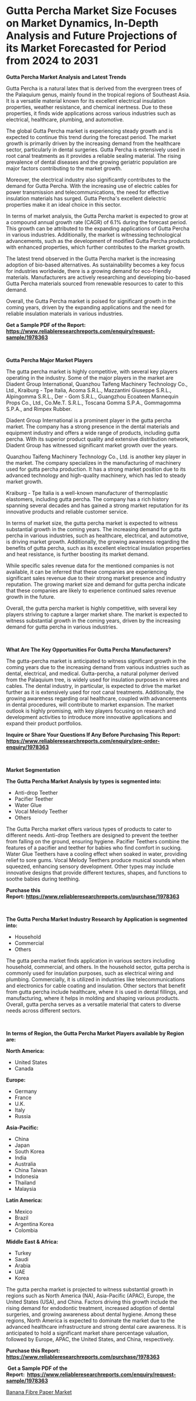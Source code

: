 <p><h1>Gutta Percha Market Size Focuses on Market Dynamics, In-Depth Analysis and Future Projections of its Market Forecasted for Period from 2024 to 2031</h1></p><p><strong>Gutta Percha Market Analysis and Latest Trends</strong></p>
<p><p>Gutta Percha is a natural latex that is derived from the evergreen trees of the Palaquium genus, mainly found in the tropical regions of Southeast Asia. It is a versatile material known for its excellent electrical insulation properties, weather resistance, and chemical inertness. Due to these properties, it finds wide applications across various industries such as electrical, healthcare, plumbing, and automotive.</p><p>The global Gutta Percha market is experiencing steady growth and is expected to continue this trend during the forecast period. The market growth is primarily driven by the increasing demand from the healthcare sector, particularly in dental surgeries. Gutta Percha is extensively used in root canal treatments as it provides a reliable sealing material. The rising prevalence of dental diseases and the growing geriatric population are major factors contributing to the market growth.</p><p>Moreover, the electrical industry also significantly contributes to the demand for Gutta Percha. With the increasing use of electric cables for power transmission and telecommunications, the need for effective insulation materials has surged. Gutta Percha's excellent dielectric properties make it an ideal choice in this sector.</p><p>In terms of market analysis, the Gutta Percha market is expected to grow at a compound annual growth rate (CAGR) of 6.1% during the forecast period. This growth can be attributed to the expanding applications of Gutta Percha in various industries. Additionally, the market is witnessing technological advancements, such as the development of modified Gutta Percha products with enhanced properties, which further contributes to the market growth.</p><p>The latest trend observed in the Gutta Percha market is the increasing adoption of bio-based alternatives. As sustainability becomes a key focus for industries worldwide, there is a growing demand for eco-friendly materials. Manufacturers are actively researching and developing bio-based Gutta Percha materials sourced from renewable resources to cater to this demand.</p><p>Overall, the Gutta Percha market is poised for significant growth in the coming years, driven by the expanding applications and the need for reliable insulation materials in various industries.</p></p>
<p><strong>Get a Sample PDF of the Report:&nbsp; <a href="https://www.reliableresearchreports.com/enquiry/request-sample/1978363">https://www.reliableresearchreports.com/enquiry/request-sample/1978363</a></strong></p>
<p>&nbsp;</p>
<p><strong>Gutta Percha Major Market Players</strong></p>
<p><p>The gutta percha market is highly competitive, with several key players operating in the industry. Some of the major players in the market are Diadent Group International, Quanzhou Taifeng Machinery Technology Co., Ltd., Kraiburg - Tpe Italia, Acoma S.R.L., Mazzantini Giuseppe S.R.L., Alpingomma S.R.L., Der - Gom S.R.L., Guangzhou Ecoateen Mannequin Props Co., Ltd., Co.Me.T. S.R.L., Toscana Gomma S.P.A., Gommagomma S.P.A., and Rimpex Rubber.</p><p>Diadent Group International is a prominent player in the gutta percha market. The company has a strong presence in the dental materials and equipment industry and offers a wide range of products, including gutta percha. With its superior product quality and extensive distribution network, Diadent Group has witnessed significant market growth over the years.</p><p>Quanzhou Taifeng Machinery Technology Co., Ltd. is another key player in the market. The company specializes in the manufacturing of machinery used for gutta percha production. It has a strong market position due to its advanced technology and high-quality machinery, which has led to steady market growth.</p><p>Kraiburg - Tpe Italia is a well-known manufacturer of thermoplastic elastomers, including gutta percha. The company has a rich history spanning several decades and has gained a strong market reputation for its innovative products and reliable customer service.</p><p>In terms of market size, the gutta percha market is expected to witness substantial growth in the coming years. The increasing demand for gutta percha in various industries, such as healthcare, electrical, and automotive, is driving market growth. Additionally, the growing awareness regarding the benefits of gutta percha, such as its excellent electrical insulation properties and heat resistance, is further boosting its market demand.</p><p>While specific sales revenue data for the mentioned companies is not available, it can be inferred that these companies are experiencing significant sales revenue due to their strong market presence and industry reputation. The growing market size and demand for gutta percha indicate that these companies are likely to experience continued sales revenue growth in the future.</p><p>Overall, the gutta percha market is highly competitive, with several key players striving to capture a larger market share. The market is expected to witness substantial growth in the coming years, driven by the increasing demand for gutta percha in various industries.</p></p>
<p>&nbsp;</p>
<p><strong>What Are The Key Opportunities For Gutta Percha Manufacturers?</strong></p>
<p><p>The gutta-percha market is anticipated to witness significant growth in the coming years due to the increasing demand from various industries such as dental, electrical, and medical. Gutta-percha, a natural polymer derived from the Palaquium tree, is widely used for insulation purposes in wires and cables. The dental industry, in particular, is expected to drive the market further as it is extensively used for root canal treatments. Additionally, the growing awareness regarding oral healthcare, coupled with advancements in dental procedures, will contribute to market expansion. The market outlook is highly promising, with key players focusing on research and development activities to introduce more innovative applications and expand their product portfolios.</p></p>
<p><strong>Inquire or Share Your Questions If Any Before Purchasing This Report: <a href="https://www.reliableresearchreports.com/enquiry/pre-order-enquiry/1978363">https://www.reliableresearchreports.com/enquiry/pre-order-enquiry/1978363</a></strong></p>
<p>&nbsp;</p>
<p><strong>Market Segmentation</strong></p>
<p><strong>The Gutta Percha Market Analysis by types is segmented into:</strong></p>
<p><ul><li>Anti-drop Teether</li><li>Pacifier Teether</li><li>Water Glue</li><li>Vocal Melody Teether</li><li>Others</li></ul></p>
<p><p>The Gutta Percha market offers various types of products to cater to different needs. Anti-drop Teethers are designed to prevent the teether from falling on the ground, ensuring hygiene. Pacifier Teethers combine the features of a pacifier and teether for babies who find comfort in sucking. Water Glue Teethers have a cooling effect when soaked in water, providing relief to sore gums. Vocal Melody Teethers produce musical sounds when squeezed, enhancing sensory development. Other types may include innovative designs that provide different textures, shapes, and functions to soothe babies during teething.</p></p>
<p><strong>Purchase this Report:&nbsp;<a href="https://www.reliableresearchreports.com/purchase/1978363">https://www.reliableresearchreports.com/purchase/1978363</a></strong></p>
<p>&nbsp;</p>
<p><strong>The Gutta Percha Market Industry Research by Application is segmented into:</strong></p>
<p><ul><li>Household</li><li>Commercial</li><li>Others</li></ul></p>
<p><p>The gutta percha market finds application in various sectors including household, commercial, and others. In the household sector, gutta percha is commonly used for insulation purposes, such as electrical wiring and plumbing. Commercially, it is utilized in industries like telecommunications and electronics for cable coating and insulation. Other sectors that benefit from gutta percha include healthcare, where it is used in dental fillings, and manufacturing, where it helps in molding and shaping various products. Overall, gutta percha serves as a versatile material that caters to diverse needs across different sectors.</p></p>
<p>&nbsp;</p>
<p><strong>In terms of Region, the Gutta Percha Market Players available by Region are:</strong></p>
<p>
    <p> <strong> North America: </strong>
        <ul>
            <li>United States</li>
            <li>Canada</li>
        </ul>
        </p> 
    <p> <strong> Europe: </strong>
        <ul>
            <li>Germany</li>
            <li>France</li>
            <li>U.K.</li>
            <li>Italy</li>
            <li>Russia</li>
        </ul>
        </p> 
    <p> <strong> Asia-Pacific: </strong>
        <ul>
            <li>China</li>
            <li>Japan</li>
            <li>South Korea</li>
            <li>India</li>
            <li>Australia</li>
            <li>China Taiwan</li>
            <li>Indonesia</li>
            <li>Thailand</li>
            <li>Malaysia</li>
        </ul>
        </p> 
    <p> <strong> Latin America: </strong>
        <ul>
            <li>Mexico</li>
            <li>Brazil</li>
            <li>Argentina Korea</li>
            <li>Colombia</li>
        </ul>
        </p> 
    <p> <strong> Middle East & Africa: </strong>
        <ul>
            <li>Turkey</li>
            <li>Saudi</li>
            <li>Arabia</li>
            <li>UAE</li>
            <li>Korea</li>
        </ul>
    </p>
    </p>
<p><p>The gutta percha market is projected to witness substantial growth in regions such as North America (NA), Asia-Pacific (APAC), Europe, the United States (USA), and China. Factors driving this growth include the rising demand for endodontic treatment, increased adoption of dental surgeries, and growing awareness about dental hygiene. Among these regions, North America is expected to dominate the market due to the advanced healthcare infrastructure and strong dental care awareness. It is anticipated to hold a significant market share percentage valuation, followed by Europe, APAC, the United States, and China, respectively.</p></p>
<p><strong>Purchase this Report: <a href="https://www.reliableresearchreports.com/purchase/1978363">https://www.reliableresearchreports.com/purchase/1978363</a></strong></p>
<p>&nbsp;<strong>Get a Sample PDF of the Report:&nbsp;&nbsp;<a href="https://www.reliableresearchreports.com/enquiry/request-sample/1978363">https://www.reliableresearchreports.com/enquiry/request-sample/1978363</a></strong></p>
<p><strong></strong></p>
<p><p><a href="https://github.com/angelajermaine/Market-Research-Report-List-1/blob/main/banana-fibre-paper-market.md">Banana Fibre Paper Market</a></p></p>